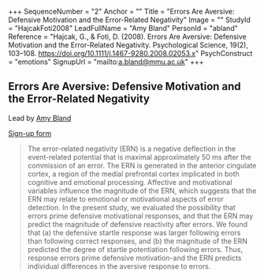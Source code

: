 +++
SequenceNumber = "2"
Anchor = ""
Title = "Errors Are Aversive: Defensive Motivation and the Error-Related Negativity"
Image = ""
StudyId = "HajcakFoti2008"
LeadFullName = "Amy Bland"
PersonId = "abland"
Reference = "Hajcak, G., & Foti, D. (2008). Errors Are Aversive: Defensive Motivation and the Error-Related Negativity. Psychological Science, 19(2), 103–108. https://doi.org/10.1111/j.1467-9280.2008.02053.x"
PsychConstruct = "emotions"
SignupUrl = "mailto:a.bland@mmu.ac.uk"
+++


## <a name="HajcakFoti2008"> Errors Are Aversive: Defensive Motivation and the Error-Related Negativity


Lead by [Amy Bland](/people/#abland)

[Sign-up form](mailto:a.bland@mmu.ac.uk)


> The error-related negativity (ERN) is a negative deflection in the event-related potential that is maximal approximately 50 ms after the commission of an error. The ERN is generated in the anterior cingulate cortex, a region of the medial prefrontal cortex implicated in both cognitive and emotional processing. Affective and motivational variables influence the magnitude of the ERN, which suggests that the ERN may relate to emotional or motivational aspects of error detection. In the present study, we evaluated the possibility that errors prime defensive motivational responses, and that the ERN may predict the magnitude of defensive reactivity after errors. We found that (a) the defensive startle response was larger following errors than following correct responses, and (b) the magnitude of the ERN predicted the degree of startle potentiation following errors. Thus, response errors prime defensive motivation-and the ERN predicts individual differences in the aversive response to errors.